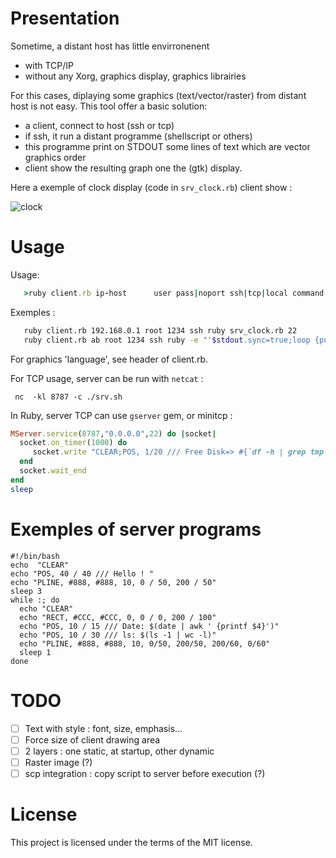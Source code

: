 Presentation
============

Sometime, a distant host has  little envirronenent
* with TCP/IP
* without any Xorg, graphics display, graphics librairies

For this cases, diplaying some graphics (text/vector/raster) from distant host is not easy.
This tool offer a basic solution:
* a client, connect to host (ssh or tcp)
* if ssh, it run a distant programme (shellscript or others)
* this programme print on STDOUT some lines of text which are vector graphics order
* client show the resulting graph one the (gtk) display.

Here a exemple of clock display (code in ```srv_clock.rb```) client show :

![clock](https://user-images.githubusercontent.com/27629/29925133-a7c12f2c-8e5f-11e7-8c92-7f6125610dbb.png)



Usage
======
Usage:
```ruby
   >ruby client.rb ip-host      user pass|noport ssh|tcp|local command...
```

Exemples :
```sh
   ruby client.rb 192.168.0.1 root 1234 ssh ruby srv_clock.rb 22
   ruby client.rb ab root 1234 ssh ruby -e "'$stdout.sync=true;loop {puts "CLEAR;POS,0,20///# {Time.now};END" ;sleep 3}'"
```

For graphics 'language', see header of client.rb.


For TCP usage, server can be run with ```netcat``` :

```shell
 nc  -kl 8787 -c ./srv.sh
```
In Ruby, server TCP can use ```gserver``` gem, or minitcp :

```ruby
MServer.service(8787,"0.0.0.0",22) do |socket|
  socket.on_timer(1000) do
     socket.write "CLEAR;POS, 1/20 /// Free Disk=> #{`df -h | grep tmp | head -1`};END"
  end
  socket.wait_end
end
sleep
```


   
Exemples of server programs
========


```shell
#!/bin/bash
echo  "CLEAR"
echo "POS, 40 / 40 /// Hello ! "
echo "PLINE, #888, #888, 10, 0 / 50, 200 / 50"
sleep 3
while :; do 
  echo "CLEAR"
  echo "RECT, #CCC, #CCC, 0, 0 / 0, 200 / 100"
  echo "POS, 10 / 15 /// Date: $(date | awk ' {printf $4}')"
  echo "POS, 10 / 30 /// ls: $(ls -1 | wc -l)"
  echo "PLINE, #888, #888, 10, 0/50, 200/50, 200/60, 0/60"
  sleep 1
done
```


TODO
====

* [ ] Text with style : font, size, emphasis...
* [ ] Force size of client drawing area
* [ ] 2 layers : one static, at startup, other dynamic
* [ ] Raster image (?)
* [ ] scp integration : copy script to server before execution (?)

License
=======
This project is licensed under the terms of the MIT license.
